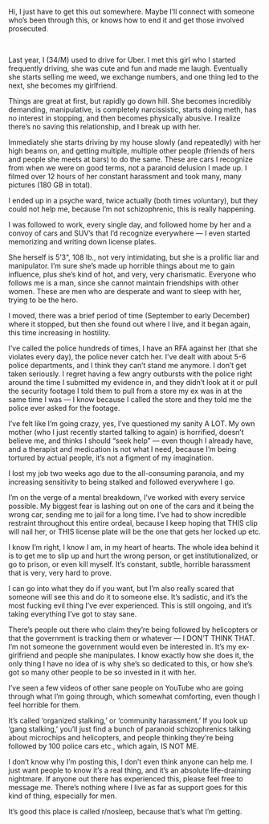 Hi, I just have to get this out somewhere. Maybe I’ll connect with someone who’s been through this, or knows how to end it and get those involved prosecuted.

&#x200B;

Last year, I (34/M) used to drive for Uber. I met this girl who I started frequently driving, she was cute and fun and made me laugh. Eventually she starts selling me weed, we exchange numbers, and one thing led to the next, she becomes my girlfriend.

Things are great at first, but rapidly go down hill. She becomes incredibly demanding, manipulative, is completely narcissistic, starts doing meth, has no interest in stopping, and then becomes physically abusive. I realize there’s no saving this relationship, and I break up with her.

Immediately she starts driving by my house slowly (and repeatedly) with her high beams on, and getting multiple, multiple other people (friends of hers and people she meets at bars) to do the same. These are cars I recognize from when we were on good terms, not a paranoid delusion I made up. I filmed over 12 hours of her constant harassment and took many, many pictures (180 GB in total).

I ended up in a psyche ward, twice actually (both times voluntary), but they could not help me, because I’m not schizophrenic, this is really happening.

I was followed to work, every single day, and followed home by her and a convoy of cars and SUV’s that I’d recognize everywhere — I even started memorizing and writing down license plates.

She herself is 5’3”, 108 lb., not very intimidating, but she is a prolific liar and manipulator. I’m sure she’s made up horrible things about me to gain influence, plus she’s kind of hot, and very, very charismatic. Everyone who follows me is a man, since she cannot maintain friendships with other women. These are men who are desperate and want to sleep with her, trying to be the hero.

I moved, there was a brief period of time (September to early December) where it stopped, but then she found out where I live, and it began again, this time increasing in hostility.

I’ve called the police hundreds of times, I have an RFA against her (that she violates every day), the police never catch her. I’ve dealt with about 5-6 police departments, and I think they can’t stand me anymore. I don’t get taken seriously. I regret having a few angry outbursts with the police right around the time I submitted my evidence in, and they didn’t look at it or pull the security footage I told them to pull from a store my ex was in at the same time I was — I know because I called the store and they told me the police ever asked for the footage.

I’ve felt like I’m going crazy, yes, I’ve questioned my sanity A LOT. My own mother (who I just recently started talking to again) is horrified, doesn’t believe me, and thinks I should “seek help” — even though I already have, and a therapist and medication is not what I need, because I’m being tortured by actual people, it’s not a figment of my imagination.

I lost my job two weeks ago due to the all-consuming paranoia, and my increasing sensitivity to being stalked and followed everywhere I go.

I’m on the verge of a mental breakdown, I’ve worked with every service possible. My biggest fear is lashing out on one of the cars and it being the wrong car, sending me to jail for a long time. I’ve had to show incredible restraint throughout this entire ordeal, because I keep hoping that THIS clip will nail her, or THIS license plate will be the one that gets her locked up etc.

I know I’m right, I know I am, in my heart of hearts. The whole idea behind it is to get me to slip up and hurt the wrong person, or get institutionalized, or go to prison, or even kill myself. It’s constant, subtle, horrible harassment that is very, very hard to prove.

I can go into what they do if you want, but I’m also really scared that someone will see this and do it to someone else. It’s sadistic, and it’s the most fucking evil thing I’ve ever experienced. This is still ongoing, and it’s taking everything I’ve got to stay sane.

There’s people out there who claim they’re being followed by helicopters or that the government is tracking them or whatever — I DON’T THINK THAT. I’m not someone the government would even be interested in. It’s my ex-girlfriend and people she manipulates. I know exactly how she does it, the only thing I have no idea of is why she’s so dedicated to this, or how she’s got so many other people to be so invested in it with her.

I’ve seen a few videos of other sane people on YouTube who are going through what I’m going through, which somewhat comforting, even though I feel horrible for them.

It’s called ‘organized stalking,’ or ‘community harassment.’ If you look up ‘gang stalking,’ you’ll just find a bunch of paranoid schizophrenics talking about microchips and helicopters, and people thinking they’re being followed by 100 police cars etc., which again, IS NOT ME.

I don’t know why I’m posting this, I don’t even think anyone can help me. I just want people to know it’s a real thing, and it’s an absolute life-draining nightmare. If anyone out there has experienced this, please feel free to message me. There’s nothing where I live as far as support goes for this kind of thing, especially for men.

It’s good this place is called r/nosleep, because that’s what I’m getting.